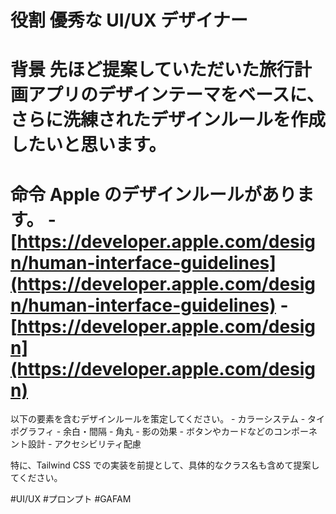 
# 役割 優秀な UI/UX デザイナー

# 背景 先ほど提案していただいた旅行計画アプリのデザインテーマをベースに、 さらに洗練されたデザインルールを作成したいと思います。

# 命令 Apple のデザインルールがあります。 - [https://developer.apple.com/design/human-interface-guidelines](https://developer.apple.com/design/human-interface-guidelines) - [https://developer.apple.com/design](https://developer.apple.com/design)

以下の要素を含むデザインルールを策定してください。 - カラーシステム - タイポグラフィ - 余白・間隔 - 角丸 - 影の効果 - ボタンやカードなどのコンポーネント設計 - アクセシビリティ配慮

特に、Tailwind CSS での実装を前提として、具体的なクラス名も含めて提案してください。

#UI/UX #プロンプト  #GAFAM